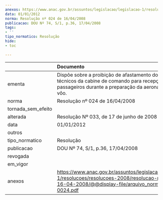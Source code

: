 ```yaml
---
anexos: https://www.anac.gov.br/assuntos/legislacao/legislacao-1/resolucoes/resolucoes-2008/resolucao-no-024-de-16-04-2008/@@display-file/arquivo_norma/RA2008-0024.pdf
data: 01/01/2012
norma: Resolução nº 024 de 16/04/2008
publicacao: DOU Nº 74, S/1, p.36, 17/04/2008
tags:
- ''
tipo_normatico: Resolução
hide: 
- toc 
 
---
```


|                    | Documento                                                                                                                                                       |
|:-------------------|:----------------------------------------------------------------------------------------------------------------------------------------------------------------|
| ementa             | Dispõe sobre a proibição de afastamento dos tripulantes técnicos da cabine de comando para recepção de passageiros durante a preparação da aeronave para o vôo. |
| norma              | Resolução nº 024 de 16/04/2008                                                                                                                                  |
| tornada_sem_efeito |                                                                                                                                                                 |
| alterada           | Resolução Nº 033, de 17 de junho de 2008                                                                                                                        |
| data               | 01/01/2012                                                                                                                                                      |
| outros             |                                                                                                                                                                 |
| tipo_normatico     | Resolução                                                                                                                                                       |
| publicacao         | DOU Nº 74, S/1, p.36, 17/04/2008                                                                                                                                |
| revogada           |                                                                                                                                                                 |
| em_vigor           |                                                                                                                                                                 |
| anexos             | https://www.anac.gov.br/assuntos/legislacao/legislacao-1/resolucoes/resolucoes-2008/resolucao-no-024-de-16-04-2008/@@display-file/arquivo_norma/RA2008-0024.pdf |
